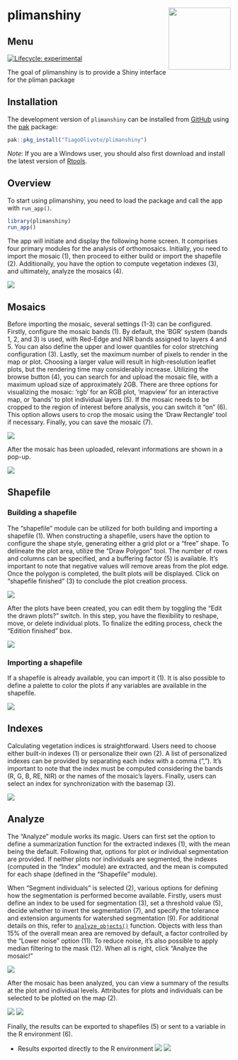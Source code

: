 
<!-- README.md is generated from README.Rmd. Please edit that file -->

# plimanshiny <img src="man/figures/logo.png" align="right" height="140/"/>

## Menu

<!-- badges: start -->

[![Lifecycle:
experimental](https://img.shields.io/badge/lifecycle-experimental-orange.svg)](https://lifecycle.r-lib.org/articles/stages.html#experimental)

<!-- badges: end -->

The goal of plimanshiny is to provide a Shiny interface for the pliman
package

## Installation

The development version of `plimanshiny` can be installed from
[GitHub](https://github.com/TiagoOlivoto/plimanshiny) using the
[pak](https://github.com/r-lib/pak) package:

``` r
pak::pkg_install("TiagoOlivoto/plimanshiny")
```

*Note*: If you are a Windows user, you should also first download and
install the latest version of
[Rtools](https://cran.r-project.org/bin/windows/Rtools/).

## Overview

To start using plimanshiny, you need to load the package and call the
app with `run_app()`.

``` r
library(plimanshiny)
run_app()
```

The app will initiate and display the following home screen. It
comprises four primary modules for the analysis of orthomosaics.
Initially, you need to import the mosaic (1), then proceed to either
build or import the shapefile (2). Additionally, you have the option to
compute vegetation indexes (3), and ultimately, analyze the mosaics (4).

![](https://github.com/TiagoOlivoto/images/blob/master/plimanshiny/Slide4.JPG?raw=true)

## Mosaics

Before importing the mosaic, several settings (1-3) can be configured.
Firstly, configure the mosaic bands (1). By default, the ‘BGR’ system
(bands 1, 2, and 3) is used, with Red-Edge and NIR bands assigned to
layers 4 and 5. You can also define the upper and lower quantiles for
color stretching configuration (3). Lastly, set the maximum number of
pixels to render in the map or plot. Choosing a larger value will result
in high-resolution leaflet plots, but the rendering time may
considerably increase. Utilizing the browse button (4), you can search
for and upload the mosaic file, with a maximum upload size of
approximately 2GB. There are three options for visualizing the mosaic:
‘rgb’ for an RGB plot, ‘mapview’ for an interactive map, or ‘bands’ to
plot individual layers (5). If the mosaic needs to be cropped to the
region of interest before analysis, you can switch it “on” (6). This
option allows users to crop the mosaic using the ‘Draw Rectangle’ tool
if necessary. Finally, you can save the mosaic (7).

![](https://github.com/TiagoOlivoto/images/blob/master/plimanshiny/Slide5.JPG?raw=true)

After the mosaic has been uploaded, relevant informations are shown in a
pop-up.

![](https://github.com/TiagoOlivoto/images/blob/master/plimanshiny/mosaicinfo.jpg?raw=true)

## Shapefile

### Building a shapefile

The “shapefile” module can be utilized for both building and importing a
shapefile (1). When constructing a shapefile, users have the option to
configure the shape style, generating either a grid plot or a “free”
shape. To delineate the plot area, utilize the “Draw Polygon” tool. The
number of rows and columns can be specified, and a buffering factor (5)
is available. It’s important to note that negative values will remove
areas from the plot edge. Once the polygon is completed, the built plots
will be displayed. Click on “shapefile finished” (3) to conclude the
plot creation process.

![](https://github.com/TiagoOlivoto/images/blob/master/plimanshiny/Slide6.JPG?raw=true)

After the plots have been created, you can edit them by toggling the
“Edit the drawn plots?” switch. In this step, you have the flexibility
to reshape, move, or delete individual plots. To finalize the editing
process, check the “Edition finished” box.

![](https://github.com/TiagoOlivoto/images/blob/master/plimanshiny/Slide7.JPG?raw=true)

### Importing a shapefile

If a shapefile is already available, you can import it (1). It is also
possible to define a palette to color the plots if any variables are
available in the shapefile.

![](https://github.com/TiagoOlivoto/images/blob/master/plimanshiny/Slide8.JPG?raw=true)

## Indexes

Calculating vegetation indices is straightforward. Users need to choose
either built-in indexes (1) or personalize their own (2). A list of
personalized indexes can be provided by separating each index with a
comma (“,”). It’s important to note that the index must be computed
considering the bands (R, G, B, RE, NIR) or the names of the mosaic’s
layers. Finally, users can select an index for synchronization with the
basemap (3).

![](https://github.com/TiagoOlivoto/images/blob/master/plimanshiny/Slide9.JPG?raw=true)

## Analyze

The “Analyze” module works its magic. Users can first set the option to
define a summarization function for the extracted indexes (1), with the
mean being the default. Following that, options for plot or individual
segmentation are provided. If neither plots nor individuals are
segmented, the indexes (computed in the “Index” module) are extracted,
and the mean is computed for each shape (defined in the “Shapefile”
module).

When “Segment individuals” is selected (2), various options for defining
how the segmentation is performed become available. Firstly, users must
define an index to be used for segmentation (3), set a threshold value
(5), decide whether to invert the segmentation (7), and specify the
tolerance and extension arguments for watershed segmentation (9). For
additional details on this, refer to
[`analyze_objects()`](https://tiagoolivoto.github.io/pliman/reference/analyze_objects.html)
function. Objects with less than 15% of the overall mean area are
removed by default, a factor controlled by the “Lower noise” option
(11). To reduce noise, it’s also possible to apply median filtering to
the mask (12). When all is right, click “Analyze the mosaic!”

![](https://github.com/TiagoOlivoto/images/blob/master/plimanshiny/Slide10.JPG?raw=true)

After the mosaic has been analyzed, you can view a summary of the
results at the plot and individual levels. Attributes for plots and
individuals can be selected to be plotted on the map (2).

![](https://github.com/TiagoOlivoto/images/blob/master/plimanshiny/Slide11.JPG?raw=true)
![](https://github.com/TiagoOlivoto/images/blob/master/plimanshiny/Slide12.JPG?raw=true)

Finally, the results can be exported to shapefiles (5) or sent to a
variable in the R environment (6).

- Results exported directly to the R environment
  ![](https://github.com/TiagoOlivoto/images/blob/master/plimanshiny/Slide13.JPG?raw=true)
  ![](https://github.com/TiagoOlivoto/images/blob/master/plimanshiny/Slide14.JPG?raw=true)
